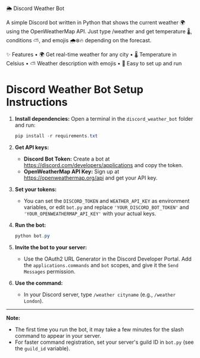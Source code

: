 🌦️ Discord Weather Bot

A simple Discord bot written in Python that shows the current weather 🌍 using the OpenWeatherMap API.
Just type /weather <city> and get temperature 🌡, conditions ⛅, and emojis 🌧❄️🔥 depending on the forecast.

✨ Features
    •    🌍 Get real-time weather for any city
    •    🌡 Temperature in Celsius
    •    ⛅ Weather description with emojis
    •    🔧 Easy to set up and run
    
# Discord Weather Bot Setup Instructions

1. **Install dependencies:**
   Open a terminal in the `discord_weather_bot` folder and run:
   ```powershell
   pip install -r requirements.txt
   ```

2. **Get API keys:**
   - **Discord Bot Token:** Create a bot at https://discord.com/developers/applications and copy the token.
   - **OpenWeatherMap API Key:** Sign up at https://openweathermap.org/api and get your API key.

3. **Set your tokens:**
   - You can set the `DISCORD_TOKEN` and `WEATHER_API_KEY` as environment variables, or edit `bot.py` and replace `'YOUR_DISCORD_BOT_TOKEN'` and `'YOUR_OPENWEATHERMAP_API_KEY'` with your actual keys.

4. **Run the bot:**
   ```powershell
   python bot.py
   ```

5. **Invite the bot to your server:**
   - Use the OAuth2 URL Generator in the Discord Developer Portal. Add the `applications.commands` and `bot` scopes, and give it the `Send Messages` permission.

6. **Use the command:**
   - In your Discord server, type `/weather cityname` (e.g., `/weather London`).

---

**Note:**
- The first time you run the bot, it may take a few minutes for the slash command to appear in your server.
- For faster command registration, set your server's guild ID in `bot.py` (see the `guild_id` variable).


